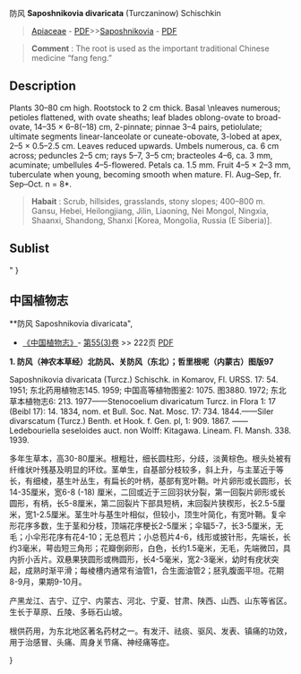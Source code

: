 防风 **Saposhnikovia divaricata** (Turczaninow) Schischkin

> [Apiaceae](http://www.iplant.cn/info/Apiaceae?t=foc) - [PDF](http://www.iplant.cn/foc/pdf/Apiaceae.pdf)>>[Saposhnikovia](http://www.iplant.cn/info/Saposhnikovia?t=foc) - [PDF](http://www.iplant.cn/foc/pdf/Saposhnikovia.pdf)

> **Comment** : 
> The root is used as the important traditional Chinese medicine “fang feng.”

## Description

Plants 30–80 cm high. Rootstock to 2 cm thick. Basal  &#x0D;\nleaves numerous; petioles flattened, with ovate sheaths; leaf blades oblong-ovate to broad-ovate, 14–35 × 6–8(–18) cm, 2-pinnate; pinnae 3–4 pairs, petiolulate; ultimate segments linear-lanceolate or cuneate-obovate, 3-lobed at apex, 2–5 × 0.5–2.5 cm. Leaves reduced upwards. Umbels numerous, ca. 6 cm across; peduncles 2–5 cm; rays 5–7, 3–5 cm; bracteoles 4–6, ca. 3 mm, acuminate; umbellules 4–5-flowered. Petals ca. 1.5 mm. Fruit 4–5 × 2–3 mm, tuberculate when young, becoming smooth when mature. Fl. Aug–Sep, fr. Sep–Oct. n = 8*.

> **Habait** : 
> Scrub, hillsides, grasslands, stony slopes; 400–800 m. Gansu, Hebei, Heilongjiang, Jilin, Liaoning, Nei Mongol, Ningxia, Shaanxi, Shandong, Shanxi [Korea, Mongolia, Russia (E Siberia)].

## Sublist
"
}
## 中国植物志

**防风 Saposhnikovia divaricata",

* [《中国植物志》](http://www.iplant.cn/frps)- [第55(3)卷](http://www.iplant.cn/frps/vol/55(3)) >> 222页 [PDF](http://www.iplant.cn/frps/pdf/55(3)/222.PDF)

**1. 防风（神农本草经）北防风、关防风（东北）；哲里根呢（内蒙古）图版97**

Saposhnikovia divaricata (Turcz.) Schischk. in Komarov, Fl. URSS. 17: 54. 1951; 东北药用植物志145. 1959; 中国高等植物图鉴2: 1075. 图3880. 1972; 东北草本植物志6: 213. 1977——Stenocoelium divaricatum Turcz. in Flora 1: 17 (Beibl 17): 14. 1834, nom. et Bull. Soc. Nat. Mosc. 17: 734. 1844.——Siler divarscatum (Turcz.) Benth. et Hook. f. Gen. pl, 1: 909. 1867. ——Ledebouriella seseloides auct. non Wolff: Kitagawa. Lineam. Fl. Mansh. 338. 1939.

多年生草本，高30-80厘米。根粗壮，细长圆柱形，分歧，淡黄棕色。根头处被有纤维状叶残基及明显的环纹。茎单生，自基部分枝较多，斜上升，与主茎近于等长，有细棱，基生叶丛生，有扁长的叶柄，基部有宽叶鞘。叶片卵形或长圆形，长14-35厘米，宽6-8 (-18) 厘米，二回或近于三回羽状分裂，第一回裂片卵形或长圆形，有柄，长5-8厘米，第二回裂片下部具短柄，末回裂片狭楔形，长2.5-5厘米，宽1-2.5厘米。茎生叶与基生叶相似，但较小，顶生叶简化，有宽叶鞘。复伞形花序多数，生于茎和分枝，顶端花序梗长2-5厘米；伞辐5-7，长3-5厘米，无毛；小伞形花序有花4-10；无总苞片；小总苞片4-6，线形或披针形，先端长，长约3毫米，萼齿短三角形；花瓣倒卵形，白色，长约1.5毫米，无毛，先端微凹，具内折小舌片。双悬果狭圆形或椭圆形，长4-5毫米，宽2-3毫米，幼时有疣状突起，成熟时渐平滑；每棱槽内通常有油管1，合生面油管2；胚乳腹面平坦。花期8-9月，果期9-10月。

产黑龙江、吉宁、辽宁、内蒙古、河北、宁夏、甘肃、陕西、山西、山东等省区。生长于草原、丘陵、多砾石山坡。

根供药用，为东北地区著名药材之一。有发汗、祛痰、驱风、发表、镇痛的功效，用于治感冒、头痛、周身关节痛、神经痛等症。

}